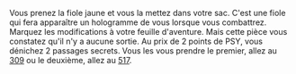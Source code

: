 Vous prenez la fiole jaune et vous la mettez dans votre sac. C'est une fiole qui fera apparaître un hologramme de vous lorsque vous combattrez. Marquez les modifications à votre feuille d'aventure. Mais cette pièce vous constatez qu'il n'y a aucune sortie. Au prix de 2 points de PSY, vous dénichez 2 passages secrets. Vous les vous prendre le premier, allez au [309](309) ou le deuxième, allez au [517](517).